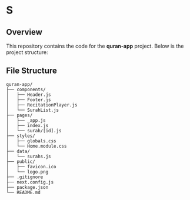 # S

## Overview

This repository contains the code for the **quran-app** project. Below is the project structure:

## File Structure

```plaintext
quran-app/
├── components/
│   ├── Header.js
│   ├── Footer.js
│   ├── RecitationPlayer.js
│   └── SurahList.js
├── pages/
│   ├── _app.js
│   ├── index.js
│   └── surah/[id].js
├── styles/
│   ├── globals.css
│   └── Home.module.css
├── data/
│   └── surahs.js
├── public/
│   ├── favicon.ico
│   └── logo.png
├── .gitignore
├── next.config.js
├── package.json
└── README.md
